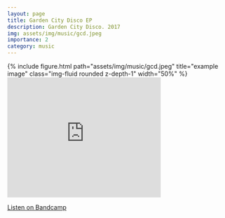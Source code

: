 ```yaml
---
layout: page
title: Garden City Disco EP
description: Garden City Disco. 2017
img: assets/img/music/gcd.jpeg
importance: 2
category: music
---
```

<div class="row">
    <div class="col-sm mt-3 mt-md-0">
        {% include figure.html path="assets/img/music/gcd.jpeg" title="example image" class="img-fluid rounded z-depth-1" width="50%" %}
    </div>
</div>

<iframe style="border: 0; width: 350px; height: 274px;" src="https://bandcamp.com/EmbeddedPlayer/album=3984091440/size=large/bgcol=333333/linkcol=9a64ff/artwork=none/transparent=true/" seamless><a href="https://gardencitydisco.bandcamp.com/album/garden-city-disco-ep">Garden City Disco EP by Garden City Disco</a></iframe>

[Listen on Bandcamp](https://gardencitydisco.bandcamp.com/)
